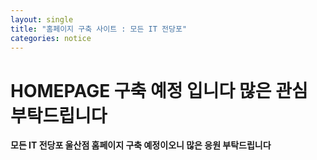 ```yaml
---
layout: single
title: "홈페이지 구축 사이트 : 모든 IT 전당포"
categories: notice
---
```


# HOMEPAGE 구축 예정 입니다 많은 관심 부탁드립니다

<b>모든 IT 전당포 울산점 홈페이지 구축 예정이오니 많은 응원 부탁드립니다</b>
